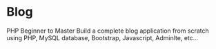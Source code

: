 # Blog
PHP Beginner to Master
Build a complete blog application from scratch using PHP, MySQL database, Bootstrap, Javascript, Adminlte, etc...
